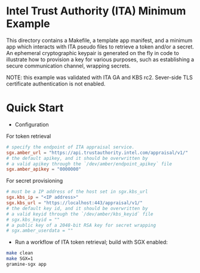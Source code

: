 # Intel Trust Authority (ITA) Minimum Example

This directory contains a Makefile, a template app manifest,
and a minimum app which interacts with ITA pseudo files
to retrieve a token and/or a secret.
An ephemeral cryptographic keypair is generated on the fly in code
to illustrate how to provision a key for various purposes,
such as establishing a secure communication channel, wrapping secrets.

NOTE: this example was validated with ITA GA and KBS rc2.
      Sever-side TLS certificate authentication is not enabled.

# Quick Start

- Configuration

For token retrieval
```toml
# specify the endpoint of ITA appraisal service.
sgx.amber_url = "https://api.trustauthority.intel.com/appraisal/v1/"
# the default apikey, and it should be overwritten by
# a valid apikey through the `/dev/amber/endpoint_apikey` file
sgx.amber_apikey = "0000000"

```
For secret provisioning
```toml
# must be a IP address of the host set in sgx.kbs_url
sgx.kbs_ip = "<IP address>"
sgx.kbs_url = "https://localhost:443/appraisal/v1/"
# the default key id, and it should be overwritten by
# a valid keyid through the `/dev/amber/kbs_keyid` file
# sgx.kbs_keyid = ""
# a public key of a 2048-bit RSA key for secret wrapping
# sgx.amber_userdata = ""
```

- Run a workflow of ITA token retrieval; build with SGX enabled:

```sh
make clean
make SGX=1
gramine-sgx app

```
